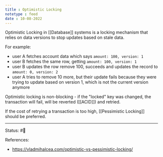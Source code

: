 ```yaml
---
title : Optimistic Locking
notetype : feed
date : 10-08-2022
---
```


Optimistic Locking in [[Database]] systems is a locking mechanism that relies on data versions to stop updates based on stale data.

For example:
- user A fetches account data which says `amount: 100, version: 1`
- user B fetches the same row, getting `amount: 100, version: 1`
- user B updates the row remove 100, succeeds and updates the record to `amount: 0, version: 2`
- user A tries to remove 10 more, but their update fails because they were trying to update based on version 1, which is not the current version anymore

Optimistic locking is non-blocking - if the "locked" key was changed, the transaction will fail, will be reverted ([[ACID]]) and retried.

If the cost of retrying a transaction is too high, [[Pessimistic Locking]] should be preferred.

-----

Status: #🌱 

References:
- https://vladmihalcea.com/optimistic-vs-pessimistic-locking/
